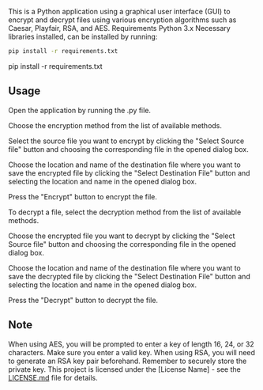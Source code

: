 This is a Python application using a graphical user interface (GUI) to encrypt and decrypt files using various encryption algorithms such as Caesar, Playfair, RSA, and AES.
Requirements
Python 3.x
Necessary libraries installed, can be installed by running:
```bash
pip install -r requirements.txt
```
pip install -r requirements.txt
## Usage
Open the application by running the .py file.

Choose the encryption method from the list of available methods.

Select the source file you want to encrypt by clicking the "Select Source file" button and choosing the corresponding file in the opened dialog box.

Choose the location and name of the destination file where you want to save the encrypted file by clicking the "Select Destination File" button and selecting the location and name in the opened dialog box.

Press the "Encrypt" button to encrypt the file.

To decrypt a file, select the decryption method from the list of available methods.

Choose the encrypted file you want to decrypt by clicking the "Select Source file" button and choosing the corresponding file in the opened dialog box.

Choose the location and name of the destination file where you want to save the decrypted file by clicking the "Select Destination File" button and selecting the location and name in the opened dialog box.

Press the "Decrypt" button to decrypt the file.
## Note
When using AES, you will be prompted to enter a key of length 16, 24, or 32 characters. Make sure you enter a valid key.
When using RSA, you will need to generate an RSA key pair beforehand. Remember to securely store the private key.
This project is licensed under the [License Name] - see the [LICENSE.md](LICENSE.md) file for details.
